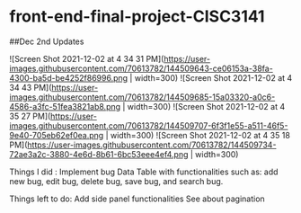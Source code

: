 # front-end-final-project-CISC3141

##Dec 2nd Updates

![Screen Shot 2021-12-02 at 4 34 31 PM](https://user-images.githubusercontent.com/70613782/144509643-ce06153a-38fa-4300-ba5d-be4252f86996.png | width=300)
![Screen Shot 2021-12-02 at 4 34 43 PM](https://user-images.githubusercontent.com/70613782/144509685-15a03320-a0c6-4586-a3fc-51fea3821ab8.png | width=300)
![Screen Shot 2021-12-02 at 4 35 27 PM](https://user-images.githubusercontent.com/70613782/144509707-6f3f1e55-a511-46f5-9e40-705eb62ef0ea.png | width=300)
![Screen Shot 2021-12-02 at 4 35 18 PM](https://user-images.githubusercontent.com/70613782/144509734-72ae3a2c-3880-4e6d-8b61-6bc53eee4ef4.png | width=300)


Things I did :
Implement bug Data Table with functionalities such as: add new bug, edit bug, delete bug, save bug, and search bug. 

Things left to do:
Add side panel functionalities
See about pagination




